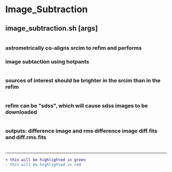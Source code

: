 # Image_Subtraction

## image_subtraction.sh <srcim> <refim> [args]
#
### astrometrically co-aligns srcim to refim and performs
###  image subtaction using hotpants
#
### sources of interest should be brighter in the srcim than in the refim
#
### refim can be "sdss", which will cause sdss images to be downloaded
#
### outputs: difference image and rms difference image diff.fits and diff.rms.fits
#

---

```diff
+ this will be highlighted in green
- this will be highlighted in red
```
